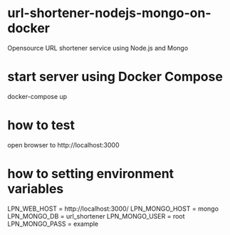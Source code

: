# url-shortener-nodejs-mongo-on-docker
Opensource URL shortener service using Node.js and Mongo

# start server using Docker Compose
docker-compose up
 
# how to test
open browser to http://localhost:3000

# how to setting environment variables
LPN_WEB_HOST = http://localhost:3000/ 
LPN_MONGO_HOST = mongo 
LPN_MONGO_DB = url_shortener 
LPN_MONGO_USER = root 
LPN_MONGO_PASS = example
